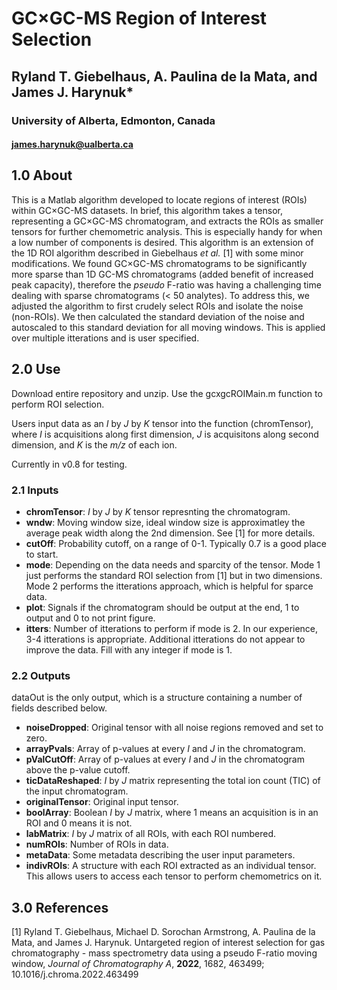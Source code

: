 # GC×GC-MS Region of Interest Selection

## Ryland T. Giebelhaus, A. Paulina de la Mata, and James J. Harynuk*

### University of Alberta, Edmonton, Canada
#### james.harynuk@ualberta.ca

## 1.0 About
This is a Matlab algorithm developed to locate regions of interest (ROIs) within GC×GC-MS datasets. In brief, this algorithm takes a tensor, representing a GC×GC-MS chromatogram, and extracts the ROIs as smaller tensors for further chemometric analysis. This is especially handy for when a low number of components is desired. This algorithm is an extension of the 1D ROI algorithm described in Giebelhaus _et al._ [1] with some minor modifications. We found GC×GC-MS chromatograms to be significantly more sparse than 1D GC-MS chromatograms (added benefit of increased peak capacity), therefore the _pseudo_ F-ratio was having a challenging time dealing with sparse chromatograms (< 50 analytes). To address this, we adjusted the algorithm to first crudely select ROIs and isolate the noise (non-ROIs). We then calculated the standard deviation of the noise and autoscaled to this standard deviation for all moving windows. This is applied over multiple itterations and is user specified.

## 2.0 Use
Download entire repository and unzip. Use the gcxgcROIMain.m function to perform ROI selection.

Users input data as an *I* by *J* by *K* tensor into the function (chromTensor), where *I* is acquisitions along first dimension, *J* is acquisitons along second dimension, and *K* is the _m/z_ of each ion.

Currently in v0.8 for testing.

### 2.1 Inputs

* **chromTensor**: *I* by *J* by *K* tensor represnting the chromatogram.
* **wndw**: Moving window size, ideal window size is approximatley the average peak width along the 2nd dimension. See [1] for more details.
* **cutOff**: Probability cutoff, on a range of 0-1. Typically 0.7 is a good place to start.
* **mode**: Depending on the data needs and sparcity of the tensor. Mode 1 just performs the standard ROI selection from [1] but in two dimensions. Mode 2 performs the itterations approach, which is helpful for sparce data.
* **plot**: Signals if the chromatogram should be output at the end, 1 to output and 0 to not print figure.
* **itters**: Number of itterations to perform if mode is 2. In our experience, 3-4 itterations is appropriate. Additional itterations do not appear to improve the data. Fill with any integer if mode is 1.

### 2.2 Outputs

dataOut is the only output, which is a structure containing a number of fields described below.

* **noiseDropped**: Original tensor with all noise regions removed and set to zero.
* **arrayPvals**: Array of p-values at every *I* and *J* in the chromatogram.
* **pValCutOff**: Array of p-values at every *I* and *J* in the chromatogram above the p-value cutoff.
* **ticDataReshaped**: *I* by *J* matrix representing the total ion count (TIC) of the input chromatogram.
* **originalTensor**: Original input tensor.
* **boolArray**: Boolean *I* by *J* matrix, where 1 means an acquisition is in an ROI and 0 means it is not.
* **labMatrix**: *I* by *J* matrix of all ROIs, with each ROI numbered.
* **numROIs**: Number of ROIs in data.
* **metaData**: Some metadata describing the user input parameters.
* **indivROIs**: A structure with each ROI extracted as an individual tensor. This allows users to access each tensor to perform chemometrics on it.

## 3.0 References

[1] Ryland T. Giebelhaus, Michael D. Sorochan Armstrong, A. Paulina de la Mata, and James J. Harynuk. Untargeted region of interest selection for gas chromatography - mass spectrometry data using a pseudo F-ratio moving window, _Journal of Chromatography A_, **2022**, 1682, 463499; 10.1016/j.chroma.2022.463499